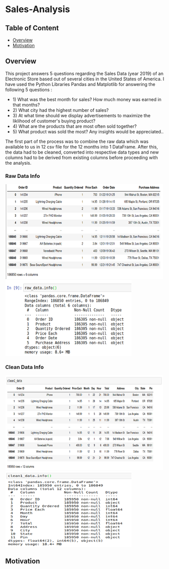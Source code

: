 <h1> Sales-Analysis </h1>
<h2> Table of Content </h2>

<ul>
  <li><a href='#overview'>Overview</a></li>
  <li><a href='#motivation'>Motivation</a></li>
  
</ul> 


<h2 id = 'overview'> Overview </h2>
<p>
This project answers 5 questions regarding the Sales Data (year 2019) of an Electronic Store based out of several cities in the United States of America. 
I have used the Python Libraries Pandas and Matplotlib for answering the following 5 questions :
  <ul>
  <li>1) What was the best month for sales? How much money was earned in that months?</li>
  <li>2) What city had the highest number of sales?</li>
  <li>3) At what time should we display advertisements to maximize the liklihood of customer's buying product?</li>
  <li>4) What are the products that are most often sold together?</li>
  <li>5) What product was sold the most? Any insights would be appreciated..</li>
  </ul>

The first part of the process was to combine the raw data which was available to us in 12 csv file for the 12 months into 1 DataFrame. After this, the data had to be cleaned, converted into respective data types and new columns had to be derived from existing columns before proceeding with the analysis.
</p>

<h3> Raw Data Info</h3>
  <img src= "Images/Raw Data.png" width="500", height="300"/>
  <img src= "Images/Raw Data Info.png" width="400", height="240"/>
<br>

<h3> Clean Data Info</h3>
  <img src= "Images/Clean Data.png" width="500", height="300"/>
  <img src= "Images/Clean Data Info.png" width="400", height="240"/>


<h2 id = 'motivation'> Motivation </h2>
<p>

</p>
